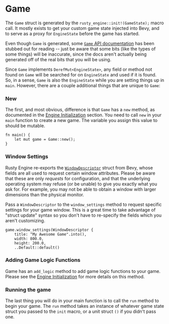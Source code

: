 # Game

The `Game` struct is generated by the `rusty_engine::init!(GameState);` macro call. It mostly exists to get your custom game state injected into Bevy, and to serve as a proxy for `EngineState` before the game has started.

Even though `Game` is generated, some [`Game` API documentation](https://docs.rs/rusty_engine/latest/rusty_engine/game/struct.Game.html) has been stubbed out for reading -- just be aware that some bits (like the types of some things) will be inaccurate, since the docs aren't actually being generated off of the real bits that you will be using.

Since `Game` implements `DerefMut<EngineState>`, any field or method not found on `Game` will be searched for on `EngineState` and used if it is found. So, in a sense, `Game` is also the `EngineState` while you are setting things up in `main`. However, there are a couple additional things that are unique to `Game`:

### New

The first, and most obvious, difference is that `Game` has a `new` method, as documented in the [Engine Initialization](15-init.md) section. You need to call `new` in your `main` function to create a new game. The variable you assign this value to should be mutable.

```rust,ignored
fn main() {
    let mut game = Game::new();
}
```

### Window Settings

Rusty Engine re-exports the [`WindowDescriptor`](https://docs.rs/rusty_engine/latest/rusty_engine/game/struct.WindowDescriptor.html) struct from Bevy, whose fields are all used to request certain window attributes. Please be aware that these are only _requests_ for configuration, and that the underlying operating system may refuse (or be unable) to give you exactly what you ask for. For example, you may not be able to obtain a window with larger dimensions than the physical monitor.

Pass a `WindowDescriptor` to the `window_settings` method to request specific settings for your game window. This is a great time to take advantage of "struct update" syntax so you don't have to re-specify the fields which you aren't customizing.

```rust,ignored
game.window_settings(WindowDescriptor {
    title: "My Awesome Game".into(),
    width: 800.0,
    height: 200.0,
    ..Default::default()
```

### Adding Game Logic Functions

Game has an `add_logic` method to add game logic functions to your game. Please see the [Engine Initialization](15-init.md) for more details on this method.

### Running the game

The last thing you will do in your main function is to call the `run` method to begin your game. The `run` method takes an instance of whatever game state struct you passed to the `init` macro, or a unit struct `()` if you didn't pass one.
